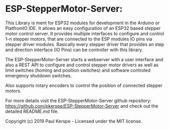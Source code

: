 # ESP-StepperMotor-Server:

This Library is ment for ESP32 modules for development in the Arduino or PlatfromIO IDE. It allows an easy configuration of an ESP32 based stepper motor control server.
It provides multiple interfaces to configure and control 1-n stepper motors, that are connected to the ESP modules IO pins via stepper driver modules.
Basically every stepper driver that provides an step and direction interface (IO Pins) can be controller with this library.

The ESP-StepperMotor-Server starts a webserver with a user interface and also a REST API to configure and control stepper motor drivers as well as limit switches (homing and position switches) and software controled emergency shutdown switches.

Also supports rotary encoders to control the position of connected stepper motors.

For more details visit the ESP-StepperMotor-Server github repository: https://github.com/pkerspe/ESP-StepperMotor-Server and check out the detailed README.md file.

Copyright (c) 2019 Paul Kerspe  -   Licensed under the MIT license.